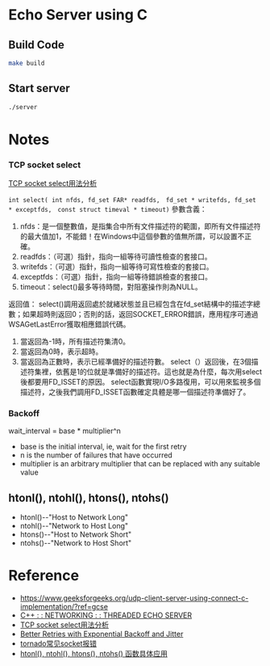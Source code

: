 # Echo Server using C

## Build Code
```sh
make build
```

## Start server
```sh
./server
```


# Notes
### TCP socket select
[TCP socket select用法分析](https://blog.csdn.net/u014530704/article/details/72833186)

`int select( int nfds, fd_set FAR* readfds,　fd_set * writefds, fd_set * exceptfds,　const struct timeval * timeout)`
參數含義：
1. nfds：是一個整數值，是指集合中所有文件描述符的範圍，即所有文件描述符的最大值加1，不能錯！在Windows中這個參數的值無所謂，可以設置不正確。
2. readfds：（可選）指針，指向一組等待可讀性檢查的套接口。
3. writefds：（可選）指針，指向一組等待可寫性檢查的套接口。
4. exceptfds：（可選）指針，指向一組等待錯誤檢查的套接口。
5. timeout：select()最多等待時間，對阻塞操作則為NULL。

返回值：
select()調用返回處於就緒狀態並且已經包含在fd_set結構中的描述字總數；如果超時則返回0；否則的話，返回SOCKET_ERROR錯誤，應用程序可通過WSAGetLastError獲取相應錯誤代碼。
1. 當返回為-1時，所有描述符集清0。
2. 當返回為0時，表示超時。
3. 當返回為正數時，表示已經準備好的描述符數。
select（）返回後，在3個描述符集裡，依舊是1的位就是準備好的描述符。這也就是為什麼，每次用select後都要用FD_ISSET的原因。
select函數實現I/O多路復用，可以用來監視多個描述符，之後我們調用FD_ISSET函數確定具體是哪一個描述符準備好了。

### Backoff
wait_interval = base * multiplier^n
* base is the initial interval, ie, wait for the first retry
* n is the number of failures that have occurred
* multiplier is an arbitrary multiplier that can be replaced with any suitable
value

## htonl(), ntohl(), htons(), ntohs()
* htonl()--"Host to Network Long"
* ntohl()--"Network to Host Long"
* htons()--"Host to Network Short"
* ntohs()--"Network to Host Short"

# Reference
* https://www.geeksforgeeks.org/udp-client-server-using-connect-c-implementation/?ref=gcse
* [C++ : : NETWORKING : : THREADED ECHO SERVER](https://cppsecrets.com/users/2194110105107104105108981049711648504964103109971051084699111109/C00-Networking-Threaded-echo-server.php)
* [TCP socket select用法分析](https://blog.csdn.net/u014530704/article/details/72833186)
* [Better Retries with Exponential Backoff and Jitter](https://www.baeldung.com/resilience4j-backoff-jitter)
* [tornado常见socket报错](https://www.jianshu.com/p/a7762d8c9973)
* [htonl(), ntohl(), htons(), ntohs() 函数具体应用](https://blog.csdn.net/u010355144/article/details/44964181)